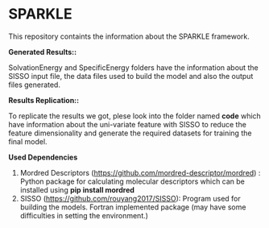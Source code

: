 # SPARKLE
This repository containts the information about the SPARKLE framework.

<b> Generated Results::</b>

SolvationEnergy and SpecificEnergy folders have the information about the SISSO input file, the data files used to build the model and also the output files generated.

<b>Results Replication::</b>

To replicate the results we got, plese look into the folder named <b>code</b> which have information about the uni-variate feature with SISSO to reduce the feature dimensionality and generate the required datasets for training the final model. 

<b> Used Dependencies</b>
1. Mordred Descriptors (https://github.com/mordred-descriptor/mordred) : Python package for calculating molecular descriptors which can be installed using <b> pip install mordred</b> 
2. SISSO (https://github.com/rouyang2017/SISSO): Program used for building the models. Fortran implemented package (may have some difficulties in setting the environment.) 
